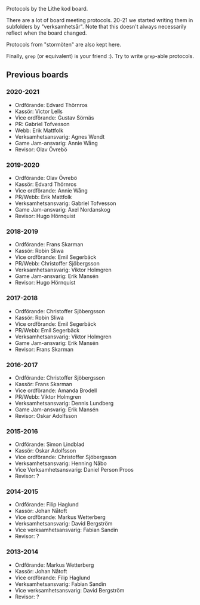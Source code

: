 Protocols by the Lithe kod board.

There are a lot of board meeting protocols. 20-21 we started writing them in
subfolders by "verksamhetsår". Note that this doesn't always necessarily reflect
when the board changed.

Protocols from "stormöten" are also kept here.

Finally, `grep` (or equivalent) is your friend :). Try to write `grep`-able
protocols.

## Previous boards

### 2020-2021

- Ordförande: Edvard Thörnros
- Kassör: Victor Lells
- Vice ordförande: Gustav Sörnäs
- PR: Gabriel Tofvesson
- Webb: Erik Mattfolk
- Verksamhetsansvarig: Agnes Wendt
- Game Jam-ansvarig: Annie Wång
- Revisor: Olav Övrebö

### 2019-2020

- Ordförande: Olav Övrebö
- Kassör: Edvard Thörnros
- Vice ordförande: Annie Wång
- PR/Webb: Erik Mattfolk
- Verksamhetsansvarig: Gabriel Tofvesson
- Game Jam-ansvarig: Axel Nordanskog
- Revisor: Hugo Hörnquist

### 2018-2019

- Ordförande: Frans Skarman
- Kassör: Robin Sliwa
- Vice ordförande: Emil Segerbäck
- PR/Webb: Christoffer Sjöbergsson
- Verksamhetsansvarig: Viktor Holmgren
- Game Jam-ansvarig: Erik Mansén
- Revisor: Hugo Hörnquist

### 2017-2018

- Ordförande: Christoffer Sjöbergsson
- Kassör: Robin Sliwa
- Vice ordförande: Emil Segerbäck
- PR/Webb: Emil Segerbäck
- Verksamhetsansvarig: Viktor Holmgren
- Game Jam-ansvarig: Erik Mansén
- Revisor: Frans Skarman

### 2016-2017

- Ordförande: Christoffer Sjöbergsson
- Kassör: Frans Skarman
- Vice ordförande: Amanda Brodell
- PR/Webb: Viktor Holmgren
- Verksamhetsansvarig: Dennis Lundberg
- Game Jam-ansvarig: Erik Mansén
- Revisor: Oskar Adolfsson

### 2015-2016

- Ordförande: Simon Lindblad
- Kassör: Oskar Adolfsson
- Vice ordförande: Christoffer Sjöbergsson
- Verksamhetsansvarig: Henning Nåbo
- Vice Verksamhetsansvarig: Daniel Person Proos
- Revisor: ?

### 2014-2015

- Ordförande: Filip Haglund
- Kassör: Johan Nåtoft
- Vice ordförande: Markus Wetterberg
- Verksamhetsansvarig: David Bergström
- Vice verksamhetsansvarig: Fabian Sandin
- Revisor: ?

### 2013-2014

- Ordförande: Markus Wetterberg
- Kassör: Johan Nåtoft
- Vice ordförande: Filip Haglund
- Verksamhetsansvarig: Fabian Sandin
- Vice verksamhetsansvarig: David Bergström
- Revisor: ?
